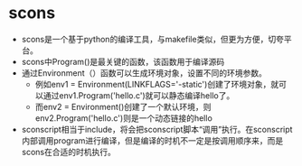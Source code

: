 # scons
- scons是一个基于python的编译工具，与makefile类似，但更为方便，切夸平台。
- scons中Program()是最关键的函数，该函数用于编译源码
- 通过Environment（）函数可以生成环境对象，设置不同的环境参数。
    - 例如env1 = Environment(LINKFLAGS='-static')创建了环境对象，就可以通过env1.Program('hello.c')就可以静态编译hello了。    
    - 而env2 = Environment()创建了一个默认环境，则env2.Program('hello.c')则是一个动态链接的hello
-  sconscript相当于include，将会把sconscript脚本“调用”执行。在sconscript内部调用program进行编译，但是编译的时机不一定是按调用顺序来，而是scons在合适的时机执行。
